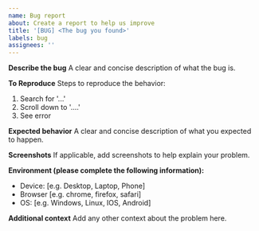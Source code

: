 ```yaml
---
name: Bug report
about: Create a report to help us improve
title: '[BUG] <The bug you found>'
labels: bug
assignees: ''
---
```


**Describe the bug**
A clear and concise description of what the bug is.

**To Reproduce**
Steps to reproduce the behavior:

1. Search for '...'
2. Scroll down to '....'
3. See error

**Expected behavior**
A clear and concise description of what you expected to happen.

**Screenshots**
If applicable, add screenshots to help explain your problem.

**Environment (please complete the following information):**

- Device: [e.g. Desktop, Laptop, Phone]
- Browser [e.g. chrome, firefox, safari]
- OS: [e.g. Windows, Linux, IOS, Android]

**Additional context**
Add any other context about the problem here.
